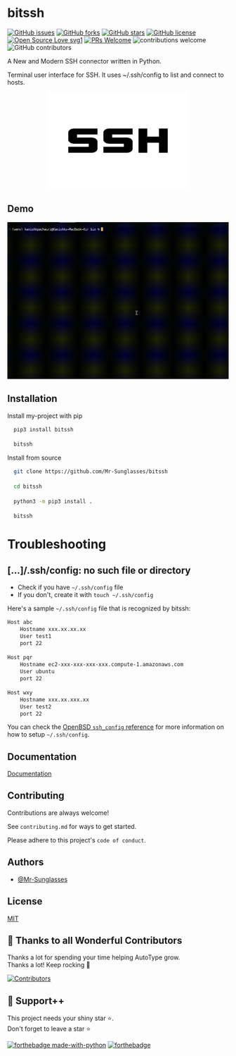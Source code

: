 # bitssh

[![GitHub issues](https://img.shields.io/github/issues/Mr-Sunglasses/bitssh)](https://github.com/Mr-Sunglasses/bitssh)
[![GitHub forks](https://img.shields.io/github/forks/Mr-Sunglasses/bitssh)](https://github.com/Mr-Sunglasses/bitssh/network)
[![GitHub stars](https://img.shields.io/github/stars/Mr-Sunglasses/bitssh)](https://github.com/Mr-Sunglasses/bitssh)
[![GitHub license](https://img.shields.io/github/license/Mr-Sunglasses/bitssh)](https://github.com/Mr-Sunglasses/bitssh/blob/main/LICENSE)
[![Open Source Love svg1](https://badges.frapsoft.com/os/v1/open-source.svg?v=103)](https://github.com/ellerbrock/open-source-badges/) [![PRs Welcome](https://img.shields.io/badge/PRs-welcome-brightgreen.svg?style=flat-square)](http://makeapullrequest.com) ![contributions welcome](https://img.shields.io/static/v1.svg?label=Contributions&message=Welcome&color=0059b3&style=flat-square) ![GitHub contributors](https://img.shields.io/github/contributors-anon/Mr-Sunglasses/bitssh)

A New and Modern SSH connector written in Python.

Terminal user interface for SSH. It uses ~/.ssh/config to list and connect to hosts.

<p align="center">
    <img src="artwork/logo/bitssh_logo.png" width="320" height="220">
</p>

## Demo

![bitsshdemo](artwork/demo/bitssh_demo.gif)

## Installation

Install my-project with pip

```bash
  pip3 install bitssh

  bitssh
```

Install from source

```bash
  git clone https://github.com/Mr-Sunglasses/bitssh

  cd bitssh

  python3 -m pip3 install .

  bitssh
```

# Troubleshooting

## [...]/.ssh/config: no such file or directory

- Check if you have `~/.ssh/config` file
- If you don't, create it with `touch ~/.ssh/config`

Here's a sample `~/.ssh/config` file that is recognized by bitssh:

```nginx
Host abc
	Hostname xxx.xx.xx.xx
	User test1
	port 22

Host pqr
	Hostname ec2-xxx-xxx-xxx-xxx.compute-1.amazonaws.com
	User ubuntu
	port 22

Host wxy
	Hostname xxx.xx.xxx.xx
	User test2
	port 22
```

You can check the [OpenBSD `ssh_config` reference](https://man.openbsd.org/ssh_config.5) for more information on how to setup `~/.ssh/config`.

## Documentation

[Documentation](docs/docs.md)

## Contributing

Contributions are always welcome!

See `contributing.md` for ways to get started.

Please adhere to this project's `code of conduct`.

## Authors

- [@Mr-Sunglasses](https://www.github.com/Mr-Sunglasses)

## License

[MIT](https://choosealicense.com/licenses/mit/)

## 💪 Thanks to all Wonderful Contributors

Thanks a lot for spending your time helping AutoType grow.  
Thanks a lot! Keep rocking 🍻

[![Contributors](https://contrib.rocks/image?repo=Mr-Sunglasses/bitssh)](https://github.com/Mr-Sunglasses/bitssh/graphs/contributors)

## 🙏 Support++

This project needs your shiny star ⭐.  
Don't forget to leave a star ⭐️

[![forthebadge made-with-python](http://ForTheBadge.com/images/badges/made-with-python.svg)](https://www.python.org/) [![forthebadge](https://forthebadge.com/images/badges/built-with-love.svg)](https://forthebadge.com)
